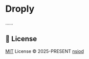 # Droply

......

## 📜 License

[MIT](./LICENSE) License © 2025-PRESENT [nsiod](https://github.com/nsiod)
